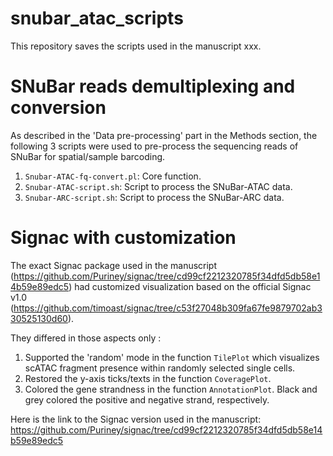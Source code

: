 # snubar_atac_scripts

This repository saves the scripts used in the manuscript xxx. 

# SNuBar reads demultiplexing and conversion

As described in the 'Data pre-processing' part in the Methods section, the following 3 scripts were used to pre-process the sequencing reads of SNuBar for spatial/sample barcoding.

1. `Snubar-ATAC-fq-convert.pl`: Core function.
2. `Snubar-ATAC-script.sh`: Script to process the SNuBar-ATAC data.
2. `Snubar-ARC-script.sh`: Script to process the SNuBar-ARC data.

# Signac with customization

The exact Signac package used in the manuscript (https://github.com/Puriney/signac/tree/cd99cf2212320785f34dfd5db58e14b59e89edc5) had customized visualization based on the official Signac v1.0 (https://github.com/timoast/signac/tree/c53f27048b309fa67fe9879702ab330525130d60). 

They differed in those aspects only :

1. Supported the 'random' mode in the function `TilePlot` which visualizes scATAC fragment presence within randomly selected single cells.
2. Restored the y-axis ticks/texts in the function `CoveragePlot`.
3. Colored the gene strandness in the function `AnnotationPlot`. Black and grey colored the positive and negative strand, respectively.

Here is the link to the Signac version used in the manuscript: https://github.com/Puriney/signac/tree/cd99cf2212320785f34dfd5db58e14b59e89edc5
